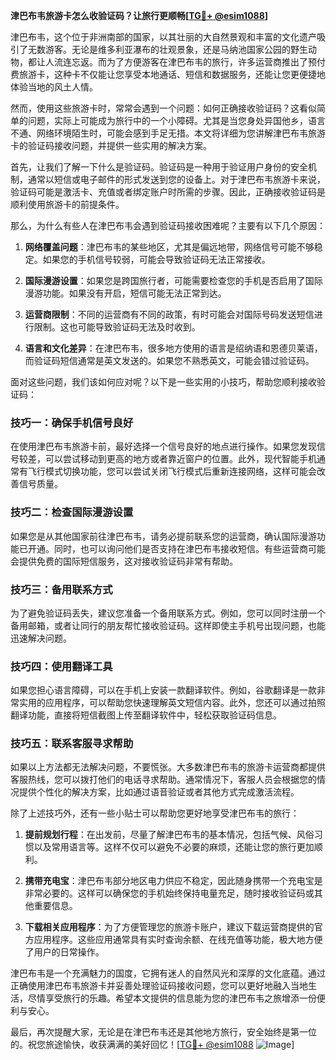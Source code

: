 **津巴布韦旅游卡怎么收验证码？让旅行更顺畅[[TG💪+ @esim1088](https://t.me/s/esim1088)]**

津巴布韦，这个位于非洲南部的国家，以其壮丽的大自然景观和丰富的文化遗产吸引了无数游客。无论是维多利亚瀑布的壮观景象，还是马纳池国家公园的野生动物，都让人流连忘返。而为了方便游客在津巴布韦的旅行，许多运营商推出了预付费旅游卡，这种卡不仅能让您享受本地通话、短信和数据服务，还能让您更便捷地体验当地的风土人情。

然而，使用这些旅游卡时，常常会遇到一个问题：如何正确接收验证码？这看似简单的问题，实际上可能成为旅行中的一个小障碍。尤其是当您身处异国他乡，语言不通、网络环境陌生时，可能会感到手足无措。本文将详细为您讲解津巴布韦旅游卡的验证码接收问题，并提供一些实用的解决方案。

首先，让我们了解一下什么是验证码。验证码是一种用于验证用户身份的安全机制，通常以短信或电子邮件的形式发送到您的设备上。对于津巴布韦旅游卡来说，验证码可能是激活卡、充值或者绑定账户时所需的步骤。因此，正确接收验证码是顺利使用旅游卡的前提条件。

那么，为什么有些人在津巴布韦会遇到验证码接收困难呢？主要有以下几个原因：

1. **网络覆盖问题**：津巴布韦的某些地区，尤其是偏远地带，网络信号可能不够稳定。如果您的手机信号较弱，可能会导致验证码无法正常接收。

2. **国际漫游设置**：如果您是跨国旅行者，可能需要检查您的手机是否启用了国际漫游功能。如果没有开启，短信可能无法正常到达。

3. **运营商限制**：不同的运营商有不同的政策，有时可能会对国际号码发送短信进行限制。这也可能导致验证码无法及时收到。

4. **语言和文化差异**：在津巴布韦，很多地方使用的语言是绍纳语和恩德贝莱语，而验证码短信通常是英文发送的。如果您不熟悉英文，可能会错过验证码。

面对这些问题，我们该如何应对呢？以下是一些实用的小技巧，帮助您顺利接收验证码：

### 技巧一：确保手机信号良好

在使用津巴布韦旅游卡前，最好选择一个信号良好的地点进行操作。如果您发现信号较差，可以尝试移动到更高的地方或者靠近窗户的位置。此外，现代智能手机通常有飞行模式切换功能，您可以尝试关闭飞行模式后重新连接网络，这样可能会改善信号质量。

### 技巧二：检查国际漫游设置

如果您是从其他国家前往津巴布韦，请务必提前联系您的运营商，确认国际漫游功能已开通。同时，也可以询问他们是否支持在津巴布韦接收短信。有些运营商可能会提供免费的国际短信服务，这对接收验证码非常有帮助。

### 技巧三：备用联系方式

为了避免验证码丢失，建议您准备一个备用联系方式。例如，您可以同时注册一个备用邮箱，或者让同行的朋友帮忙接收验证码。这样即使主手机号出现问题，也能迅速解决问题。

### 技巧四：使用翻译工具

如果您担心语言障碍，可以在手机上安装一款翻译软件。例如，谷歌翻译是一款非常实用的应用程序，可以帮助您快速理解英文短信内容。此外，您还可以通过拍照翻译功能，直接将短信截图上传至翻译软件中，轻松获取验证码信息。

### 技巧五：联系客服寻求帮助

如果以上方法都无法解决问题，不要慌张。大多数津巴布韦的旅游卡运营商都提供客服热线，您可以拨打他们的电话寻求帮助。通常情况下，客服人员会根据您的情况提供个性化的解决方案，比如通过语音验证或者其他方式完成激活流程。

除了上述技巧外，还有一些小贴士可以帮助您更好地享受津巴布韦的旅行：

1. **提前规划行程**：在出发前，尽量了解津巴布韦的基本情况，包括气候、风俗习惯以及常用语言等。这样不仅可以避免不必要的麻烦，还能让您的旅行更加顺利。

2. **携带充电宝**：津巴布韦部分地区电力供应不稳定，因此随身携带一个充电宝是非常必要的。这样可以确保您的手机始终保持电量充足，随时接收验证码或其他重要信息。

3. **下载相关应用程序**：为了方便管理您的旅游卡账户，建议下载运营商提供的官方应用程序。这些应用通常具有实时查询余额、在线充值等功能，极大地方便了用户的日常操作。

津巴布韦是一个充满魅力的国度，它拥有迷人的自然风光和深厚的文化底蕴。通过正确使用津巴布韦旅游卡并妥善处理验证码接收问题，您可以更好地融入当地生活，尽情享受旅行的乐趣。希望本文提供的信息能为您的津巴布韦之旅增添一份便利与安心。

最后，再次提醒大家，无论是在津巴布韦还是其他地方旅行，安全始终是第一位的。祝您旅途愉快，收获满满的美好回忆！[[TG💪+ @esim1088](https://t.me/s/esim1088) ![Image](https://i.postimg.cc/4NQfJmqS/Snipaste-2025-05-13-00-14-12.png)]